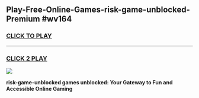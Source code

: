 
## Play-Free-Online-Games-risk-game-unblocked-Premium #wv164
<h3>
<a href="https://premium.freeplayer.one?title=risk-game-unblocked&ref=8M">CLICK TO PLAY</a></h3>
<hr>

<h3>
<a href="https://premium.freeplayer.one?title=risk-game-unblocked&ref=8M">CLICK 2 PLAY</a>
  
</h3>

<a href="https://premium.freeplayer.one?title=risk-game-unblocked&ref=8M"><img src="https://clearcache.store/games.png"></a>


**risk-game-unblocked games unblocked: Your Gateway to Fun and Accessible Online Gaming**
